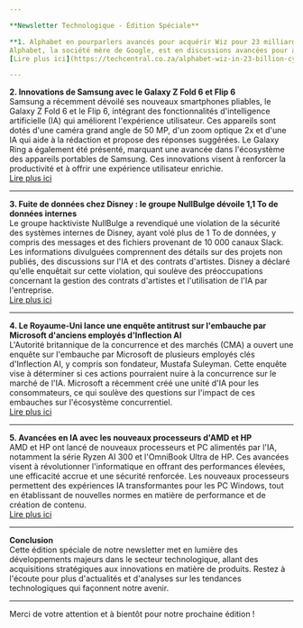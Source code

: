 ```yaml
---

**Newsletter Technologique - Édition Spéciale**

**1. Alphabet en pourparlers avancés pour acquérir Wiz pour 23 milliards de dollars**  
Alphabet, la société mère de Google, est en discussions avancées pour acquérir la startup de cybersécurité Wiz pour environ 23 milliards de dollars. Cette acquisition potentielle serait la plus importante de l'histoire d'Alphabet, surpassant son achat de Motorola Mobility en 2012. Wiz, qui a généré 350 millions de dollars de revenus en 2023, fournit des solutions de cybersécurité basées sur le cloud et dessert 40 % des entreprises du Fortune 100. Ce mouvement s'inscrit dans une stratégie plus large d'Alphabet pour renforcer ses capacités dans le secteur de la cybersécurité, après l'acquisition de Mandiant pour 5,4 milliards de dollars en 2022.  
[Lire plus ici](https://techcentral.co.za/alphabet-wiz-in-23-billion-cyber-deal/247935/)

---
```


**2. Innovations de Samsung avec le Galaxy Z Fold 6 et Flip 6**  
Samsung a récemment dévoilé ses nouveaux smartphones pliables, le Galaxy Z Fold 6 et le Flip 6, intégrant des fonctionnalités d'intelligence artificielle (IA) qui améliorent l'expérience utilisateur. Ces appareils sont dotés d'une caméra grand angle de 50 MP, d'un zoom optique 2x et d'une IA qui aide à la rédaction et propose des réponses suggérées. Le Galaxy Ring a également été présenté, marquant une avancée dans l'écosystème des appareils portables de Samsung. Ces innovations visent à renforcer la productivité et à offrir une expérience utilisateur enrichie.  
[Lire plus ici](https://www.buro247.my/lifestyle/samsung-galaxy-2024-unpacked-the-galaxy-ring-made-its-debut-new-foldables-wearables-and-more.html)

---

**3. Fuite de données chez Disney : le groupe NullBulge dévoile 1,1 To de données internes**  
Le groupe hacktiviste NullBulge a revendiqué une violation de la sécurité des systèmes internes de Disney, ayant volé plus de 1 To de données, y compris des messages et des fichiers provenant de 10 000 canaux Slack. Les informations divulguées comprennent des détails sur des projets non publiés, des discussions sur l'IA et des contrats d'artistes. Disney a déclaré qu'elle enquêtait sur cette violation, qui soulève des préoccupations concernant la gestion des contrats d'artistes et l'utilisation de l'IA par l'entreprise.  
[Lire plus ici](https://www.msn.com/en-gb/entertainment/news/disney-hack-nullbulge-hactivist-group-claim-to-have-leaked-unreleased-disney-projects-in-11tb-hack/ar-BB1pZFGu)

---

**4. Le Royaume-Uni lance une enquête antitrust sur l'embauche par Microsoft d'anciens employés d'Inflection AI**  
L'Autorité britannique de la concurrence et des marchés (CMA) a ouvert une enquête sur l'embauche par Microsoft de plusieurs employés clés d'Inflection AI, y compris son fondateur, Mustafa Suleyman. Cette enquête vise à déterminer si ces actions pourraient nuire à la concurrence sur le marché de l'IA. Microsoft a récemment créé une unité d'IA pour les consommateurs, ce qui soulève des questions sur l'impact de ces embauches sur l'écosystème concurrentiel.  
[Lire plus ici](https://www.msn.com/en-us/money/other/uk-antitrust-agency-begins-probe-into-microsoft-hiring-ex-inflection-ai-employees/ar-BB1q4slV)

---

**5. Avancées en IA avec les nouveaux processeurs d'AMD et HP**  
AMD et HP ont lancé de nouveaux processeurs et PC alimentés par l'IA, notamment la série Ryzen AI 300 et l'OmniBook Ultra de HP. Ces avancées visent à révolutionner l'informatique en offrant des performances élevées, une efficacité accrue et une sécurité renforcée. Les nouveaux processeurs permettent des expériences IA transformantes pour les PC Windows, tout en établissant de nouvelles normes en matière de performance et de création de contenu.  
[Lire plus ici](https://www.electronicsforu.com/news/next-gen-processors-to-power-advanced-ai-experiences)

---

**Conclusion**  
Cette édition spéciale de notre newsletter met en lumière des développements majeurs dans le secteur technologique, allant des acquisitions stratégiques aux innovations en matière de produits. Restez à l'écoute pour plus d'actualités et d'analyses sur les tendances technologiques qui façonnent notre avenir.

--- 

Merci de votre attention et à bientôt pour notre prochaine édition !